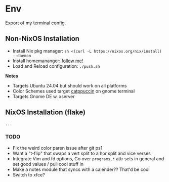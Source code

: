 # Env

Export of my terminal config.

## Non-NixOS Installation
* Install Nix pkg manager: `sh <(curl -L https://nixos.org/nix/install) --daemon`
* Install homemananger: [follow me!](https://nix-community.github.io/home-manager/index.xhtml#sec-install-standalone)
* Load and Reload configuration: `./push.sh`

**Notes**
* Targets Ubuntu 24.04 but should work on all platforms
* Color Schemes used target [catppuccin](https://github.com/catppuccin/gnome-terminal) on gnome terminal
* Targets Gnome DE w. xserver

## NixOS Installation (flake)

```nix
...

```

### TODO
* Fix the weird color paren issue after git ps1
* Want a "t-flip" that swaps a vert split to a hor split and vice verses
* Integrate Vim and fd options, Go over `programs.*` attr sets in general and set good values / pull cool stuff in
* Make a notes module that syncs with a calender?? That'd be cool
* Switch to xfce?